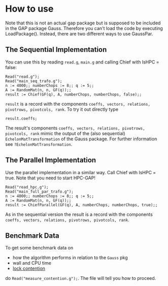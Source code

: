 # How to use

Note that this is not an actual gap package but is supposed to be included in the GAP package Gauss. Therefore you can't load the code by executing LoadPackage(). Instead, there are two different ways to use GaussPar.

## The Sequential Implementation

You can use this by reading `read.g`, `main.g` and calling Chief with IsHPC = false:
```
Read("read.g");
Read("main_seq_trafo.g");
n := 4000;; numberChops := 8;; q := 5;;
A := RandomMat(n, n, GF(q));;
result := Chief(GF(q), A, numberChops, numberChops, false);;
```

`result` is a record with the components `coeffs, vectors, relations, pivotrows, pivotcols, rank`. To try it out directly type
```
result.coeffs;
```
The result's components `coeffs, vectors, relations, pivotrows, pivotcols, rank` mimic the output of the (also sequential) `EchelonMatTransformation` of the Gauss package.
For further information see `?EchelonMatTransformation`.

## The Parallel Implementation

Use the parallel implementation in a similar way. Call Chief with IsHPC = true.
Note that you need to start HPC-GAP!
```
Read("read_hpc.g");
Read("main_full_par_trafo.g");
n := 4000;; numberChops := 8;; q := 5;;
A := RandomMat(n, n, GF(q));;
result := ChiefParallel(GF(q), A, numberChops, numberChops, true);;
```

As in the sequential version the result is a record with the components `coeffs, vectors, relations, pivotrows, pivotcols, rank`.

## Benchmark Data

To get some benchmark data on
- how the algorithm performs in relation to the `Gauss` pkg
- wall and CPU time
- [lock contention](https://en.wikipedia.org/wiki/Lock_%28computer_science%29#Granularity)

do `Read("measure_contention.g");`. The file will tell you how to proceed.
